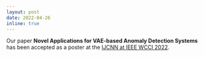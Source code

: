 ```yaml
---
layout: post
date: 2022-04-26
inline: true
---
```


Our paper **Novel Applications for VAE-based Anomaly Detection Systems** has been 
accepted as a poster at the [IJCNN at IEEE WCCI 2022](https://wcci2022.org/programs/).

